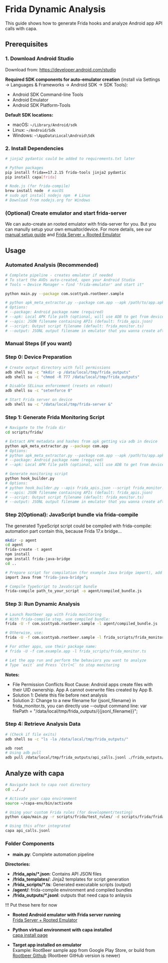 # Frida Dynamic Analysis

This guide shows how to generate Frida hooks and analyze Android app API calls with capa.

## Prerequisites

### 1. Download Android Studio
Download from: https://developer.android.com/studio

**Required SDK components for auto-emulator creation** 
(install via Settings → Languages & Frameworks → Android SDK → SDK Tools):
- Android SDK Command-line Tools
- Android Emulator  
- Android SDK Platform-Tools

**Default SDK locations:**
- macOS: `~/Library/Android/sdk`
- Linux: `~/Android/Sdk`
- Windows: `~\AppData\Local\Android\Sdk`

### 2. Install Dependencies
```bash
# jinja2 pydantic could be added to requirements.txt later

# Python packages
pip install frida==17.2.15 frida-tools jinja2 pydantic
pip install capa[frida]

# Node.js (for frida-compile)
brew install node  # macOS
# sudo apt install nodejs npm  # Linux
# Download from nodejs.org for Windows
```

### (Optional) Create emulator and start frida-server
We can auto-create an rooted emulator with frida-server for you.
But you can manully setup your own emualtor/device.
For more details, see our [manual setup guide](setup.md) and
[Frida Server + Rooted Emulator](https://docs.google.com/document/d/1WpPRcdtnPYdOn4n7Wl3aghbZUv2wmefiuaf2WDIR5Pw/edit?tab=t.0#heading=h.sqgvzr4xgg42)

## Usage
### Automated Analysis (Recommended)

```bash
# Complete pipeline - creates emulator if needed
# To start the AVDs auto-created, open your Android Studio
# Tools → Device Manager → find 'frida-emulator' and start it"

python main.py --package com.scottyab.rootbeer.sample 

# python apk_meta_extractor.py --package com.app --apk /path/to/app.apk --apis frida_apis.json --script frida_monitor.ts --output api_calls.jsonl
# Options:
# --package: Android package name (required)
# --apk: Local APK file path (optional, will use ADB to get from device if not provided) 
# --apis: JSON filename containing APIs (default: frida_apis.json)
# --script: Output script filename (default: frida_monitor.ts)  
# --output: JSONL output filename in emulator that you wanna create after monitoring (default: api_calls.jsonl)
```

### Manual Steps (if you want)

### Step 0: Device Preparation
```bash
# Create output directory with full permissions
adb shell su -c "mkdir -p /data/local/tmp/frida_outputs"
adb shell su -c "chmod -R 777 /data/local/tmp/frida_outputs"

# Disable SELinux enforcement (resets on reboot)
adb shell su -c "setenforce 0"

# Start Frida server on device
adb shell su -c "/data/local/tmp/frida-server &"
```

### Step 1: Generate Frida Monitoring Script

```bash
# Navigate to the frida dir
cd scripts/frida/

# Extract APK metadata and hashes from apk getting via adb in device
python apk_meta_extractor.py --package com.app
# Options:
# python apk_meta_extractor.py --package com.app --apk /path/to/app.apk
# --package: Android package name (required)
# --apk: Local APK file path (optional, will use ADB to get from device if not provided) 

# Generate monitoring script
python hook_builder.py
# Options:
# python hook_builder.py --apis frida_apis.json --script frida_monitor.ts --output api_calls.jsonl
# --apis: JSON filename containing APIs (default: frida_apis.json)
# --script: Output script filename (default: frida_monitor.ts)  
# --output: JSONL output filename in emulator that you wanna create after monitoring (default: api_calls.jsonl)
```
### Step 2(Optional): JavaScript bundle via frida-compile
The generated TypeScript script could be compiled with frida-compile:
automation part contain this, because Frida 17.x bridge...
```bash
mkdir -p agent
cd agent
frida-create -t agent
npm install
npm install frida-java-bridge
cd ..

# Prepare script for compilation (for example Java bridge import), add this to script: 
import Java from "frida-java-bridge"; 

# Compile TypeScript to JavaScript bundle
frida-compile path_to_your_script -o agent/compiled_bundle.js
```

### Step 3: Run Dynamic Analysis

```bash
# Launch Rootbeer app with Frida monitoring
# With frida-compile step, use compiled bundle:
frida -U -f com.scottyab.rootbeer.sample -l agent/compiled_bundle.js

# Otherwise, use:
frida -U -f com.scottyab.rootbeer.sample -l frida_scripts/frida_monitor.ts

# For other apps, use their package name:
# frida -U -f com.example.app -l frida_scripts/frida_monitor.ts

# Let the app run and perform the behaviors you want to analyze
# Type `exit` and Press `Ctrl+C` to stop monitoring
```

**Notes:**
- File Permission Conflicts
Root Cause: Android apps create files with their UID ownership. App A cannot overwrite files created by App B.
- Solution 1: Delete this file before next analysis
- Solution 2: Change to a new filename for {jsonl_filename} in frida_monitor.ts, you can directly use --output command line:
var filePath = "/data/local/tmp/frida_outputs/{{jsonl_filename}}";

### Step 4: Retrieve Analysis Data

```bash
# (Check if file exits)
adb shell su -c "ls -la /data/local/tmp/frida_outputs/"

adb root
# Using adb pull
adb pull /data/local/tmp/frida_outputs/api_calls.jsonl ./frida_outputs/api_calls.jsonl
```

## Analyze with capa
```bash
# Navigate back to capa root directory
cd ../../

# Activate your capa environment
source ~/capa-env/bin/activate 

# Using your custom Frida rules (for development/testing)
python capa/main.py -r scripts/frida/test_rules/ -d scripts/frida/frida_outputs/api_calls.jsonl

# Using this after integrated
capa api_calls.jsonl
```

### Folder Components
- **main.py**: Complete automation pipeline

**Directories:**
- **/frida_apis/*.json**: Contains API JSON files
- **/frida_templates/**: Jinja2 templates for script generation
- **/frida_scripts/*.ts**: Generated executable scripts (output)
- **/agent/**: frida-compile environment and compiled bundles
- **/frida_outputs/*.jsonl**: outputs that need capa to anlaysis


!!!
Put these here for now

- **Rooted Android emulator with Frida server running**  
[Frida Server + Rooted Emulator](https://docs.google.com/document/d/1WpPRcdtnPYdOn4n7Wl3aghbZUv2wmefiuaf2WDIR5Pw/edit?tab=t.0#heading=h.sqgvzr4xgg42)

- **Python virtual environment with capa installed**  
[capa install page](https://github.com/mandiant/capa/blob/master/doc/installation.md)

- **Target app installed on emulator**  
Example: RootBeer sample app from Google Play Store, or build from [Rootbeer Github](https://github.com/scottyab/rootbeer?tab=readme-ov-file) (Rootbeer GitHub version is newer)